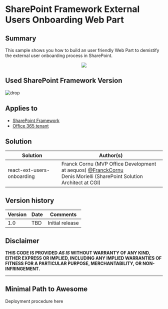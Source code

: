 # SharePoint Framework External Users Onboarding Web Part #

## Summary
This sample shows you how to build an user friendly Web Part to demistify the external user onboarding process in SharePoint.

<p align="center">
  <img src="./images/todo.gif"/>
</p>


## Used SharePoint Framework Version 
![drop](https://img.shields.io/badge/drop-1.4.1-green.svg)

## Applies to

* [SharePoint Framework](https:/dev.office.com/sharepoint)
* [Office 365 tenant](https://dev.office.com/sharepoint/docs/spfx/set-up-your-development-environment)

## Solution

Solution|Author(s)
--------|---------
react-ext-users-onboarding | Franck Cornu (MVP Office Development at aequos) [@FranckCornu](http://www.twitter.com/FranckCornu) <br/>Denis Morielli (SharePoint Solution Architect at CGI)

## Version history

Version|Date|Comments
-------|----|--------
1.0 | TBD | Initial release

## Disclaimer
**THIS CODE IS PROVIDED *AS IS* WITHOUT WARRANTY OF ANY KIND, EITHER EXPRESS OR IMPLIED, INCLUDING ANY IMPLIED WARRANTIES OF FITNESS FOR A PARTICULAR PURPOSE, MERCHANTABILITY, OR NON-INFRINGEMENT.**

---

## Minimal Path to Awesome

Deployment procedure here